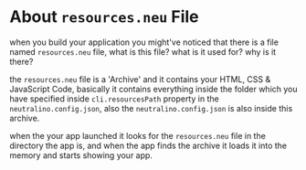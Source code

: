 # About `resources.neu` File
when you build your application you might've noticed that there is a file named `resources.neu` file, what is this file? what is it used for? why is it there?

the `resources.neu` file is a 'Archive' and it contains your HTML, CSS & JavaScript Code, basically it contains everything inside the folder which you have specified inside `cli.resourcesPath` property in the `neutralino.config.json`, also the `neutralino.config.json` is also inside this archive.

when the your app launched it looks for the `resources.neu` file in the directory the app is, and when the app finds the archive it loads it into the memory and starts showing your app.
